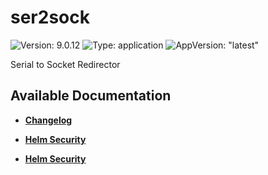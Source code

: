 # ser2sock

![Version: 9.0.12](https://img.shields.io/badge/Version-9.0.12-informational?style=flat-square) ![Type: application](https://img.shields.io/badge/Type-application-informational?style=flat-square) ![AppVersion: "latest"](https://img.shields.io/badge/AppVersion-"latest"-informational?style=flat-square)

Serial to Socket Redirector

## Available Documentation

- [**Changelog**](CHANGELOG)

- [**Helm Security**](container-security)

- [**Helm Security**](helm-security)

